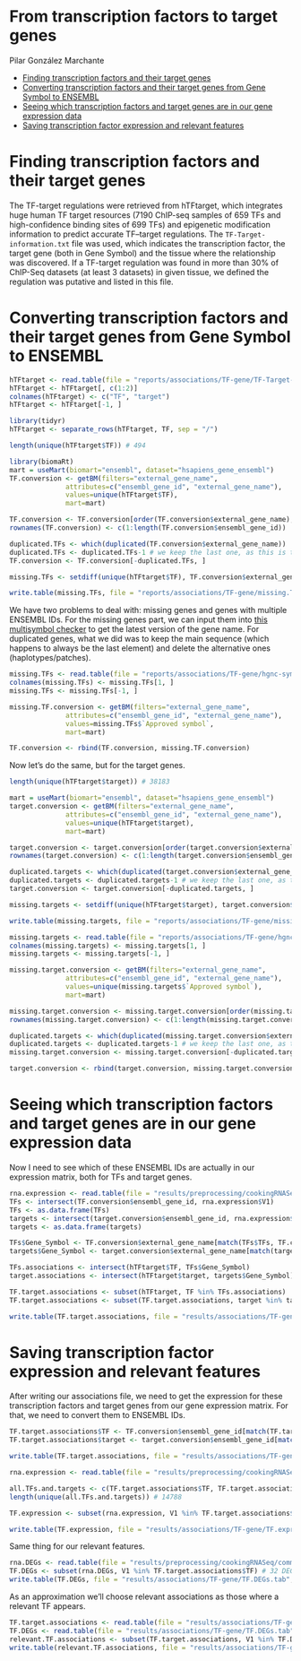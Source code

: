 From transcription factors to target genes
================
Pilar González Marchante

-   <a href="#finding-transcription-factors-and-their-target-genes"
    id="toc-finding-transcription-factors-and-their-target-genes">Finding
    transcription factors and their target genes</a>
-   <a
    href="#converting-transcription-factors-and-their-target-genes-from-gene-symbol-to-ensembl"
    id="toc-converting-transcription-factors-and-their-target-genes-from-gene-symbol-to-ensembl">Converting
    transcription factors and their target genes from Gene Symbol to
    ENSEMBL</a>
-   <a
    href="#seeing-which-transcription-factors-and-target-genes-are-in-our-gene-expression-data"
    id="toc-seeing-which-transcription-factors-and-target-genes-are-in-our-gene-expression-data">Seeing
    which transcription factors and target genes are in our gene expression
    data</a>
-   <a href="#saving-transcription-factor-expression-and-relevant-features"
    id="toc-saving-transcription-factor-expression-and-relevant-features">Saving
    transcription factor expression and relevant features</a>

# Finding transcription factors and their target genes

The TF-target regulations were retrieved from hTFtarget, which
integrates huge human TF target resources (7190 ChIP-seq samples of 659
TFs and high-confidence binding sites of 699 TFs) and epigenetic
modification information to predict accurate TF–target regulations. The
`TF-Target-information.txt` file was used, which indicates the
transcription factor, the target gene (both in Gene Symbol) and the
tissue where the relationship was discovered. If a TF-target regulation
was found in more than 30% of ChIP-Seq datasets (at least 3 datasets) in
given tissue, we defined the regulation was putative and listed in this
file.

# Converting transcription factors and their target genes from Gene Symbol to ENSEMBL

``` r
hTFtarget <- read.table(file = "reports/associations/TF-gene/TF-Target-information.hTFtarget.txt", sep = "\t")
hTFtarget <- hTFtarget[, c(1:2)]
colnames(hTFtarget) <- c("TF", "target")
hTFtarget <- hTFtarget[-1, ]

library(tidyr)
hTFtarget <- separate_rows(hTFtarget, TF, sep = "/")

length(unique(hTFtarget$TF)) # 494

library(biomaRt)
mart = useMart(biomart="ensembl", dataset="hsapiens_gene_ensembl")
TF.conversion <- getBM(filters="external_gene_name",
              attributes=c("ensembl_gene_id", "external_gene_name"), 
              values=unique(hTFtarget$TF),
              mart=mart)

TF.conversion <- TF.conversion[order(TF.conversion$external_gene_name), ]
rownames(TF.conversion) <- c(1:length(TF.conversion$ensembl_gene_id))

duplicated.TFs <- which(duplicated(TF.conversion$external_gene_name))
duplicated.TFs <- duplicated.TFs-1 # we keep the last one, as this is the main sequence as opposed to alternative sequences (haplotypes/patches)
TF.conversion <- TF.conversion[-duplicated.TFs, ]

missing.TFs <- setdiff(unique(hTFtarget$TF), TF.conversion$external_gene_name) # 10

write.table(missing.TFs, file = "reports/associations/TF-gene/missing.TFs.txt", sep = "\t", quote = FALSE, row.names = FALSE, col.names = FALSE)
```

We have two problems to deal with: missing genes and genes with multiple
ENSEMBL IDs. For the missing genes part, we can input them into [this
multisymbol
checker](https://www.genenames.org/tools/multi-symbol-checker/) to get
the latest version of the gene name. For duplicated genes, what we did
was to keep the main sequence (which happens to always be the last
element) and delete the alternative ones (haplotypes/patches).

``` r
missing.TFs <- read.table(file = "reports/associations/TF-gene/hgnc-symbol-check-TF.csv", sep = ",")
colnames(missing.TFs) <- missing.TFs[1, ]
missing.TFs <- missing.TFs[-1, ]

missing.TF.conversion <- getBM(filters="external_gene_name",
              attributes=c("ensembl_gene_id", "external_gene_name"), 
              values=missing.TFs$`Approved symbol`,
              mart=mart)

TF.conversion <- rbind(TF.conversion, missing.TF.conversion)
```

Now let’s do the same, but for the target genes.

``` r
length(unique(hTFtarget$target)) # 38183

mart = useMart(biomart="ensembl", dataset="hsapiens_gene_ensembl")
target.conversion <- getBM(filters="external_gene_name",
              attributes=c("ensembl_gene_id", "external_gene_name"), 
              values=unique(hTFtarget$target),
              mart=mart)

target.conversion <- target.conversion[order(target.conversion$external_gene_name), ]
rownames(target.conversion) <- c(1:length(target.conversion$ensembl_gene_id))

duplicated.targets <- which(duplicated(target.conversion$external_gene_name))
duplicated.targets <- duplicated.targets-1 # we keep the last one, as this is the main sequence as opposed to alternative sequences (haplotypes/patches)
target.conversion <- target.conversion[-duplicated.targets, ]

missing.targets <- setdiff(unique(hTFtarget$target), target.conversion$external_gene_name) # 14635

write.table(missing.targets, file = "reports/associations/TF-gene/missing.targets.txt", sep = "\t", quote = FALSE, row.names = FALSE, col.names = FALSE)

missing.targets <- read.table(file = "reports/associations/TF-gene/hgnc-symbol-check-target.csv", sep = ",")
colnames(missing.targets) <- missing.targets[1, ]
missing.targets <- missing.targets[-1, ]

missing.target.conversion <- getBM(filters="external_gene_name",
              attributes=c("ensembl_gene_id", "external_gene_name"), 
              values=unique(missing.targets$`Approved symbol`),
              mart=mart)

missing.target.conversion <- missing.target.conversion[order(missing.target.conversion$external_gene_name), ]
rownames(missing.target.conversion) <- c(1:length(missing.target.conversion$ensembl_gene_id))

duplicated.targets <- which(duplicated(missing.target.conversion$external_gene_name))
duplicated.targets <- duplicated.targets-1 # we keep the last one, as this is the main sequence as opposed to alternative sequences (haplotypes/patches)
missing.target.conversion <- missing.target.conversion[-duplicated.targets, ]

target.conversion <- rbind(target.conversion, missing.target.conversion)
```

# Seeing which transcription factors and target genes are in our gene expression data

Now I need to see which of these ENSEMBL IDs are actually in our
expression matrix, both for TFs and target genes.

``` r
rna.expression <- read.table(file = "results/preprocessing/cookingRNASeq/RNA.expression.txt")
TFs <- intersect(TF.conversion$ensembl_gene_id, rna.expression$V1)
TFs <- as.data.frame(TFs)
targets <- intersect(target.conversion$ensembl_gene_id, rna.expression$V1)
targets <- as.data.frame(targets)

TFs$Gene_Symbol <- TF.conversion$external_gene_name[match(TFs$TFs, TF.conversion$ensembl_gene_id)]
targets$Gene_Symbol <- target.conversion$external_gene_name[match(targets$targets, target.conversion$ensembl_gene_id)]

TFs.associations <- intersect(hTFtarget$TF, TFs$Gene_Symbol)
target.associations <- intersect(hTFtarget$target, targets$Gene_Symbol)

TF.target.associations <- subset(hTFtarget, TF %in% TFs.associations)
TF.target.associations <- subset(TF.target.associations, target %in% target.associations)

write.table(TF.target.associations, file = "results/associations/TF-gene/TF.associations.gene.symbol.tab", sep = "\t", quote = FALSE, row.names = FALSE, col.names = FALSE)
```

# Saving transcription factor expression and relevant features

After writing our associations file, we need to get the expression for
these transcription factors and target genes from our gene expression
matrix. For that, we need to convert them to ENSEMBL IDs.

``` r
TF.target.associations$TF <- TF.conversion$ensembl_gene_id[match(TF.target.associations$TF, TF.conversion$external_gene_name)]
TF.target.associations$target <- target.conversion$ensembl_gene_id[match(TF.target.associations$target, target.conversion$external_gene_name)]

write.table(TF.target.associations, file = "results/associations/TF-gene/TF.associations.tab", sep = "\t", quote = FALSE, row.names = FALSE, col.names = FALSE)

rna.expression <- read.table(file = "results/preprocessing/cookingRNASeq/RNA.expression.txt")

all.TFs.and.targets <- c(TF.target.associations$TF, TF.target.associations$target)
length(unique(all.TFs.and.targets)) # 14788

TF.expression <- subset(rna.expression, V1 %in% TF.target.associations$TF) # matrix with 459 transcription factors

write.table(TF.expression, file = "results/associations/TF-gene/TF.expression.tab", sep = "\t", quote = FALSE, row.names = FALSE, col.names = FALSE)
```

Same thing for our relevant features.

``` r
rna.DEGs <- read.table(file = "results/preprocessing/cookingRNASeq/common.RNA.DEGs.txt")
TF.DEGs <- subset(rna.DEGs, V1 %in% TF.target.associations$TF) # 32 DEGs are transcription factors
write.table(TF.DEGs, file = "results/associations/TF-gene/TF.DEGs.tab", sep = "\t", quote = FALSE, row.names = FALSE, col.names = FALSE)
```

As an approximation we’ll choose relevant associations as those where a
relevant TF appears.

``` r
TF.target.associations <- read.table(file = "results/associations/TF-gene/TF.associations.tab")
TF.DEGs <- read.table(file = "results/associations/TF-gene/TF.DEGs.tab")
relevant.TF.associations <- subset(TF.target.associations, V1 %in% TF.DEGs$V1) # 63261 TF-gene associations are relevant per this criterion
write.table(relevant.TF.associations, file = "results/associations/TF-gene/DEG.TF.associations.tab", sep = "\t", quote = FALSE, row.names = FALSE, col.names = FALSE)
```
